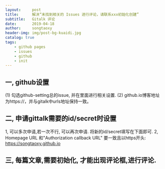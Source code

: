 ```yaml
---
layout:     post
title:      解决“未找到相关的 Issues 进行评论，请联系xxx初始化创建”
subtitle:   Gitalk 评论
date:       2019-04-18
author:     songtaoxy
header-img: img/post-bg-kuaidi.jpg
catalog: true
tags:
    - github pages
    - issues
    - github
    - init
---
```



## 一, github设置
(1) 勾选github-setting总的issue, 并在里面进行相关设置.
(2) github.io博客地址为https://，并与gitalk中urls地址保持一致。
## 二, 申请gittalk需要的id/secret时设置
1, 可以多次申请,若一次不行, 可以再次申请. 将新的id/secret填写在下面即可. 
2, Homepage URL 和"Authorization callback URL" 要一致且以https开头: https://songtaoxy.github.io
## 三, 每篇文章,需要初始化, 才能出现评论框,进行评论.
